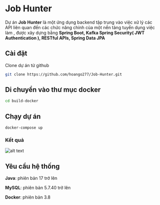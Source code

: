 # Job Hunter

Dự án **Job Hunter** là một ứng dụng backend tập trung vào việc xử lý các API liên quan đến các chức năng chính của một nền tảng tuyển dụng việc làm , được xây dựng bằng **Spring Boot,  Kafka Spring Security( JWT Authentication ), RESTful APIs, Spring Data JPA**

## Cài đặt

Clone dự án từ github

```bash
git clone https://github.com/hoango277/Job-Hunter.git
```

## Di chuyển vào thư mục docker

```bash
cd build-docker
```

## Chạy dự án

```docker
docker-compose up
```

### Kết quả

![alt text](demo.png)


## Yêu cầu hệ thống
**Java**: phiên bản 17 trở lên

**MySQL**: phiên bản 5.7.40 trở lên

**Docker**: phiên bản 3.8

